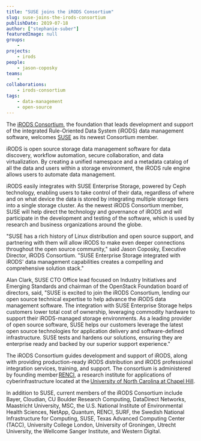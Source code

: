 ```yaml
---
title: "SUSE joins the iRODS Consortium"
slug: suse-joins-the-irods-consortium
publishDate: 2019-07-18
author: ["stephanie-suber"]
featuredImage: null
groups:
    - 
projects:
    - irods
people:
    - jason-coposky
teams: 
    - 
collaborations:
    - irods-consortium
tags:
    - data-management
    - open-source
---
```


The [iRODS Consortium](https://irods.org/), the foundation that leads development and support of the integrated Rule-Oriented Data System (iRODS) data management software, welcomes [SUSE](https://www.suse.com) as its newest Consortium member.  

iRODS is open source storage data management software for data discovery, workflow automation, secure collaboration, and data virtualization. By creating a unified namespace and a metadata catalog of all the data and users within a storage environment, the iRODS rule engine allows users to automate data management. 

iRODS easily integrates with SUSE Enterprise Storage, powered by Ceph technology, enabling users to take control of their data, regardless of where and on what device the data is stored by integrating multiple storage tiers into a single storage cluster. As the newest iRODS Consortium member, SUSE will help direct the technology and governance of iRODS and will participate in the development and testing of the software, which is used by research and business organizations around the globe. 

"SUSE has a rich history of Linux distribution and open source support, and partnering with them will allow iRODS to make even deeper connections throughout the open source community," said Jason Coposky, Executive Director, iRODS Consortium. "SUSE Enterprise Storage integrated with iRODS' data management capabilities creates a compelling and comprehensive solution stack."

Alan Clark, SUSE CTO Office lead focused on Industry Initiatives and Emerging Standards and chairman of the OpenStack Foundation board of directors, said, "SUSE is excited to join the iRODS Consortium, lending our open source technical expertise to help advance the iRODS data management software. The integration with SUSE Enterprise Storage helps customers lower total cost of ownership, leveraging commodity hardware to support their iRODS-managed storage environments. As a leading provider of open source software, SUSE helps our customers leverage the latest open source technologies for application delivery and software-defined infrastructure. SUSE tests and hardens our solutions, ensuring they are enterprise ready and backed by our superior support experience." 

The iRODS Consortium guides development and support of iRODS, along with providing production-ready iRODS distribution and iRODS professional integration services, training, and support. The consortium is administered by founding member [RENCI](https://renci.org/), a research institute for applications of cyberinfrastructure located at the [University of North Carolina at Chapel Hill](https://www.unc.edu/). 

In addition to SUSE, current members of the iRODS Consortium include Bayer, Cloudian, CU Boulder Research Computing, DataDirect Networks, Maastricht University, MSC, the U.S. National Institute of Environmental Health Sciences, NetApp, Quantum, RENCI, SURF, the Swedish National Infrastructure for Computing, SUSE, Texas Advanced Computing Center (TACC), University College London, University of Groningen, Utrecht University, the Wellcome Sanger Institute, and Western Digital.